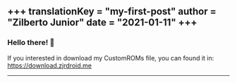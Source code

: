+++
translationKey = "my-first-post"
author = "Zilberto Junior"
date = "2021-01-11"
+++ 
---
### Hello there! 👋

If you interested in download my CustomROMs file, you can found it in: https://download.zjrdroid.me

--- 
